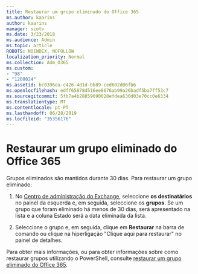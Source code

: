 ```yaml
---
title: Restaurar um grupo eliminado do Office 365
ms.author: kaarins
author: kaarins
manager: scotv
ms.date: 3/23/2018
ms.audience: Admin
ms.topic: article
ROBOTS: NOINDEX, NOFOLLOW
localization_priority: Normal
ms.collection: Adm_O365
ms.custom:
- "98"
- "1200024"
ms.assetid: bc0396ea-c426-4d1d-bb89-ced602d06fb6
ms.openlocfilehash: edff65878d516ee8676ab99a26badf5ba7ff53c7
ms.sourcegitcommit: 5fb7a4b28859690020efdea630d03e70cc0e6334
ms.translationtype: MT
ms.contentlocale: pt-PT
ms.lasthandoff: 06/28/2019
ms.locfileid: "35356176"
---
```

# <a name="restore-a-deleted-office-365-group"></a>Restaurar um grupo eliminado do Office 365

Grupos eliminados são mantidos durante 30 dias. Para restaurar um grupo eliminado:
  
1. No [Centro de administração do Exchange](https://outlook.office365.com/ecp/), seleccione **os destinatários** no painel da esquerda e, em seguida, seleccione os **grupos**. Se um grupo que foram eliminado há menos de 30 dias, será apresentado na lista e a coluna Estado será a data eliminada da lista.

2. Seleccione o grupo e, em seguida, clique em **Restaurar** na barra de comando ou clique na hiperligação "Clique aqui para restaurar" no painel de detalhes.

Para obter mais informações, ou para obter informações sobre como restaurar grupos utilizando o PowerShell, consulte [restaurar um grupo eliminado do Office 365](https://go.microsoft.com/fwlink/?linkid=867802).
  